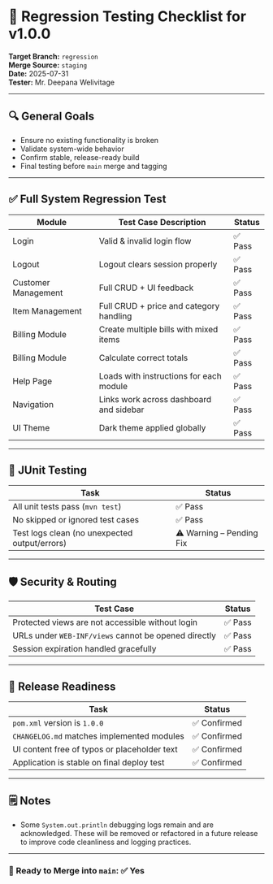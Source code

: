 # 🧪 Regression Testing Checklist for v1.0.0

**Target Branch:** `regression`  
**Merge Source:** `staging`  
**Date:** 2025-07-31  
**Tester:** Mr. Deepana Welivitage

---

## 🔍 General Goals

- Ensure no existing functionality is broken
- Validate system-wide behavior
- Confirm stable, release-ready build
- Final testing before `main` merge and tagging

---

## ✅ Full System Regression Test

| Module              | Test Case Description                   | Status |
|---------------------|-----------------------------------------|--------|
| Login               | Valid & invalid login flow              | ✅ Pass |
| Logout              | Logout clears session properly          | ✅ Pass |
| Customer Management | Full CRUD + UI feedback                 | ✅ Pass |
| Item Management     | Full CRUD + price and category handling | ✅ Pass |
| Billing Module      | Create multiple bills with mixed items  | ✅ Pass |
| Billing Module      | Calculate correct totals                | ✅ Pass |
| Help Page           | Loads with instructions for each module | ✅ Pass |
| Navigation          | Links work across dashboard and sidebar | ✅ Pass |
| UI Theme            | Dark theme applied globally             | ✅ Pass |

---

## 🧪 JUnit Testing

| Task                                          | Status                   |
|-----------------------------------------------|--------------------------|
| All unit tests pass (`mvn test`)              | ✅ Pass                   |
| No skipped or ignored test cases              | ✅ Pass                   |
| Test logs clean (no unexpected output/errors) | ⚠️ Warning – Pending Fix |

---

## 🛡 Security & Routing

| Test Case                                            | Status |
|------------------------------------------------------|--------|
| Protected views are not accessible without login     | ✅ Pass |
| URLs under `WEB-INF/views` cannot be opened directly | ✅ Pass |
| Session expiration handled gracefully                | ✅ Pass |

---

## 🧼 Release Readiness

| Task                                         | Status      |
|----------------------------------------------|-------------|
| `pom.xml` version is `1.0.0`                 | ✅ Confirmed |
| `CHANGELOG.md` matches implemented modules   | ✅ Confirmed |
| UI content free of typos or placeholder text | ✅ Confirmed |
| Application is stable on final deploy test   | ✅ Confirmed |

---

## 🗒 Notes

- Some `System.out.println` debugging logs remain and are acknowledged. These will be removed or refactored in a future release to improve code cleanliness and logging practices.

---

### 🚀 Ready to Merge into `main`: ✅ Yes
